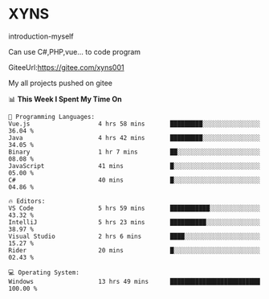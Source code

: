 # XYNS
introduction-myself

Can use C#,PHP,vue... to code program

GiteeUrl:https://gitee.com/xyns001

My all projects pushed on gitee

<!--START_SECTION:waka-->
📊 **This Week I Spent My Time On** 

```text
💬 Programming Languages: 
Vue.js                   4 hrs 58 mins       █████████░░░░░░░░░░░░░░░░   36.04 % 
Java                     4 hrs 42 mins       █████████░░░░░░░░░░░░░░░░   34.05 % 
Binary                   1 hr 7 mins         ██░░░░░░░░░░░░░░░░░░░░░░░   08.08 % 
JavaScript               41 mins             █░░░░░░░░░░░░░░░░░░░░░░░░   05.00 % 
C#                       40 mins             █░░░░░░░░░░░░░░░░░░░░░░░░   04.86 % 

🔥 Editors: 
VS Code                  5 hrs 59 mins       ███████████░░░░░░░░░░░░░░   43.32 % 
IntelliJ                 5 hrs 23 mins       ██████████░░░░░░░░░░░░░░░   38.97 % 
Visual Studio            2 hrs 6 mins        ████░░░░░░░░░░░░░░░░░░░░░   15.27 % 
Rider                    20 mins             █░░░░░░░░░░░░░░░░░░░░░░░░   02.43 % 

💻 Operating System: 
Windows                  13 hrs 49 mins      █████████████████████████   100.00 % 
```


<!--END_SECTION:waka-->
